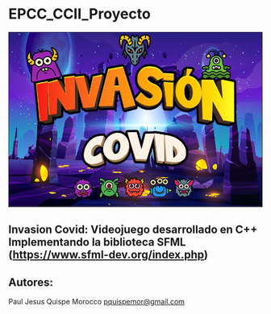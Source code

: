 # EPCC_CCII_Proyecto

﻿![NumCpp logo](https://github.com/pquispemor/EPCC_CCII_Proyecto/blob/main/ProyectoFinal/Fondos/IntroInforme.jpeg)
 
## Invasion Covid: Videojuego desarrollado en C++ Implementando la biblioteca SFML (https://www.sfml-dev.org/index.php)

## Autores: 
Paul Jesus Quispe Morocco pquispemor@gmail.com

